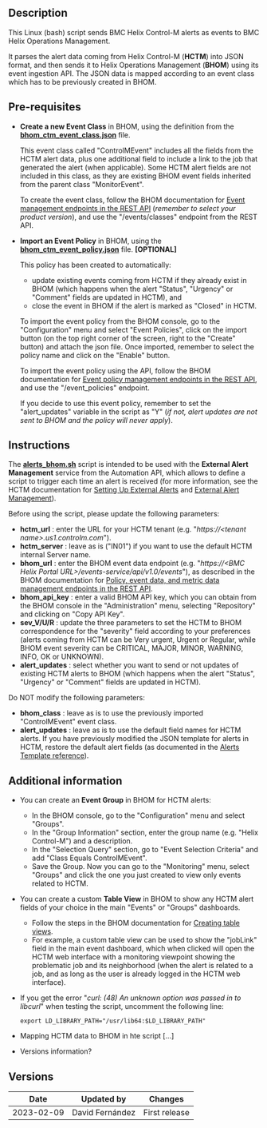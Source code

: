 ## Description

This Linux (bash) script sends BMC Helix Control-M alerts as events to BMC Helix Operations Management.

It parses the alert data coming from Helix Control-M (**HCTM**) into JSON format, and then sends it to Helix Operations Management (**BHOM**) using its event ingestion API. The JSON data is mapped according to an event class which has to be previously created in BHOM.

## Pre-requisites

- **Create a new Event Class** in BHOM, using the definition from the [**bhom_ctm_event_class.json**](bhom_ctm_event_class.json) file.

   This event class called "ControlMEvent" includes all the fields from the HCTM alert data, plus one additional field to include a link to the job that generated the alert (when applicable). Some HCTM alert fields are not included in this class, as they are existing BHOM event fields inherited from the parent class "MonitorEvent".

   To create the event class, follow the BHOM documentation for [Event management endpoints in the REST API](https://docs.bmc.com/docs/helixoperationsmanagement/231/event-management-endpoints-in-the-rest-api-1160751462.html) (*remember to select your product version*), and use the "/events/classes" endpoint from the REST API.
   
-  **Import an Event Policy** in BHOM, using the [**bhom_ctm_event_policy.json**](bhom_ctm_event_policy.json) file.  **[OPTIONAL]**

   This policy has been created to automatically:
      - update existing events coming from HCTM if they already exist in BHOM (which happens when the alert "Status", "Urgency" or "Comment" fields are updated in HCTM), and
      - close the event in BHOM if the alert is marked as "Closed" in HCTM.

   To import the event policy from the BHOM console, go to the "Configuration" menu and select "Event Policies", click on the import button (on the top right corner of the screen, right to the "Create" button) and attach the json file. Once imported, remember to select the policy name and click on the "Enable" button.

   To import the event policy using the API, follow the BHOM documentation for [Event policy management endpoints in the REST API](https://docs.bmc.com/docs/helixoperationsmanagement/231/event-policy-management-endpoints-in-the-rest-api-1160751484.html), and use the "/event_policies" endpoint.

   If you decide to use this event policy, remember to set the "alert_updates" variable in the script as "Y" (*if not, alert updates are not sent to BHOM and the policy will never apply*).

## Instructions

The [**alerts_bhom.sh**](alerts_bhom.sh) script is intended to be used with the **External Alert Management** service from the Automation API, which allows to define a script to trigger each time an alert is received (for more information, see the HCTM documentation for [Setting Up External Alerts](https://documents.bmc.com/supportu/controlm-saas/en-US/Documentation/Alerts.htm#SettingUpExternalAlerts) and [External Alert Management](https://docs.bmc.com/docs/saas-api/run-service-941879047.html#Runservice-alert_managementExternalAlertManagement)).

Before using the script, please update the following parameters:

- **hctm_url** : enter the URL for your HCTM tenant (e.g. "*https://\<tenant name\>.us1.controlm.com*").
- **hctm_server** : leave as is ("IN01") if you want to use the default HCTM internal Server name.
- **bhom_url** : enter the BHOM event data endpoint (e.g. "*https://\<BMC Helix Portal URL\>/events-service/api/v1.0/events*"), as described in the BHOM documentation for [Policy, event data, and metric data management endpoints in the REST API](https://docs.bmc.com/docs/helixoperationsmanagement/231/policy-event-data-and-metric-data-management-endpoints-in-the-rest-api-1160751457.html).
- **bhom_api_key** : enter a valid BHOM API key, which you can obtain from the BHOM console in the "Administration" menu, selecting "Repository" and clicking on "Copy API Key".
- **sev_V/U/R** : update the three parameters to set the HCTM to BHOM correspondence for the "severity" field according to your preferences (alerts coming from HCTM can be Very urgent, Urgent or Regular, while BHOM event severity can be CRITICAL, MAJOR, MINOR, WARNING, INFO, OK or UNKNOWN).
- **alert_updates** : select whether you want to send or not updates of existing HCTM alerts to BHOM (which happens when the alert "Status", "Urgency" or "Comment" fields are updated in HCTM).

Do NOT modify the following parameters:

- **bhom_class** : leave as is to use the previously imported "ControlMEvent" event class.
- **alert_updates** : leave as is to use the default field names for HCTM alerts. If you have previously modified the JSON template for alerts in HCTM, restore the default alert fields (as documented in the [Alerts Template reference](https://docs.bmc.com/docs/saas-api/alerts-template-reference-1144242602.html)).

## Additional information

- You can create an **Event Group** in BHOM for HCTM alerts:

   - In the BHOM console, go to the "Configuration" menu and select "Groups".
   - In the "Group Information" section, enter the group name (e.g. "Helix Control-M") and a description.
   - In the "Selection Query" section, go to "Event Selection Criteria" and add "Class Equals ControlMEvent".
   - Save the Group. Now you can go to the "Monitoring" menu, select "Groups" and click the one you just created to view only events related to HCTM.

- You can create a custom **Table View** in BHOM to show any HCTM alert fields of your choice in the main "Events" or "Groups" dashboards.

   - Follow the steps in the BHOM documentation for [Creating table views](https://docs.bmc.com/docs/helixoperationsmanagement/231/creating-table-views-1160750840.html).
   - For example, a custom table view can be used to show the "jobLink" field in the main event dashboard, which when clicked will open the HCTM web interface with a monitoring viewpoint showing the problematic job and its neighborhood (when the alert is related to a job, and as long as the user is already logged in the HCTM web interface).

- If you get the error "*curl: (48) An unknown option was passed in to libcurl*" when testing the script, uncomment the following line: 

    ``export LD_LIBRARY_PATH="/usr/lib64:$LD_LIBRARY_PATH"``

- Mapping HCTM data to BHOM in hte script [...]

- Versions information?

## Versions

| Date | Updated by | Changes |
| - | - | - |
| 2023-02-09 | David Fernández | First release |
